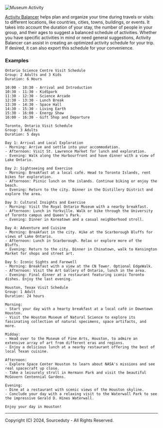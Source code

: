 ![Museum Activity](https://github.com/sourceduty/Activity_Balancer/assets/123030236/e1edd825-3460-4ae6-b26d-cde16480140d)

[Activity Balancer](https://chat.openai.com/g/g-xV6ASEJpI-activity-balancer) helps plan and organize your time during travels or visits to different locations, like countries, cities, towns, buildings, or events. It takes into account the duration of your stay, the number of people in your group, and their ages to suggest a balanced schedule of activities. Whether you have specific activities in mind or need general suggestions, Activity Balancer can assist in creating an optimized activity schedule for your trip. If desired, it can also export this schedule for your convenience.

### Examples

```
Ontario Science Centre Visit Schedule
Group: 2 Adults and 3 Kids
Duration: 6 Hours

10:00 - 10:30 - Arrival and Introduction
10:30 - 11:30 - KidSpark
11:30 - 12:30 - Science Arcade
12:30 - 13:30 - Lunch Break
13:30 - 14:30 - Space Hall
14:30 - 15:30 - Living Earth
15:30 - 16:00 - Energy Show
16:00 - 16:30 - Gift Shop and Departure
```

```
Toronto, Ontario Visit Schedule
Group: 3 Adults
Duration: 5 days

Day 1: Arrival and Local Exploration
- Morning: Arrive and settle into your accommodation.
- Afternoon: Visit St. Lawrence Market for lunch and exploration.
- Evening: Walk along the Harbourfront and have dinner with a view of Lake Ontario.

Day 2: Sightseeing and Exercise
- Morning: Breakfast at a local café. Head to Toronto Islands, rent bikes for exploration.
- Afternoon: Picnic lunch on the islands. Continue biking or enjoy the beach.
- Evening: Return to the city. Dinner in the Distillery District and explore the area.

Day 3: Cultural Insights and Exercise
- Morning: Visit the Royal Ontario Museum with a nearby breakfast.
- Afternoon: Lunch in Yorkville. Walk or bike through the University of Toronto campus and Queen’s Park.
- Evening: Dinner in Koreatown and a casual neighborhood stroll.

Day 4: Adventure and Cuisine
- Morning: Breakfast in the city. Hike at the Scarborough Bluffs for views of Lake Ontario.
- Afternoon: Lunch in Scarborough. Relax or explore more of the Bluffs.
- Evening: Return to the city. Dinner in Chinatown, walk to Kensington Market for shops and street art.

Day 5: Iconic Sights and Farewell
- Morning: Breakfast with a view at the CN Tower. Optional EdgeWalk.
- Afternoon: Visit the Art Gallery of Ontario, lunch in the area.
- Evening: Final dinner at a restaurant featuring iconic Toronto dishes. Enjoy the last evening.
```

```
Houston, Texax Visit Schedule
Group: 1 Adult
Duration: 24 hours

Morning:
- Start your day with a hearty breakfast at a local café in Downtown Houston.
- Visit the Houston Museum of Natural Science to explore its fascinating collection of natural specimens, space artifacts, and more.

Midday:
- Head over to the Museum of Fine Arts, Houston, to admire an extensive array of art from different eras and regions.
- Enjoy a delicious lunch at a nearby restaurant offering the best of local Texan cuisine.

Afternoon:
- Explore Space Center Houston to learn about NASA's missions and see real spacecraft up close.
- Take a leisurely stroll in Hermann Park and visit the beautiful McGovern Centennial Gardens.

Evening:
- Dine at a restaurant with scenic views of the Houston skyline.
- Conclude your day with a relaxing visit to the Waterwall Park to see the impressive Gerald D. Hines Waterwall.

Enjoy your day in Houston!
```

***
Copyright (C) 2024, Sourceduty - All Rights Reserved.
